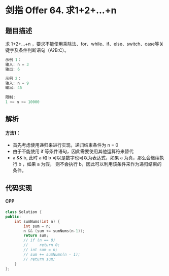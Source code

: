 # 剑指 Offer 64. 求1+2+…+n

## 题目描述
求 1+2+...+n ，要求不能使用乘除法、for、while、if、else、switch、case等关键字及条件判断语句（A?B:C）。

```c
示例 1：
输入: n = 3
输出: 6

示例 2：
输入: n = 9
输出: 45
 
限制：
1 <= n <= 10000
```

## 解析
#### 方法1：
- 首先考虑使用递归来进行实现，递归结束条件为 n = 0
- 由于不能使用 if 等条件语句，因此需要使用其他运算符来替代
- a && b, 此时 a 和 b 可以是数字也可以为表达式，如果 a 为真，那么会继续执行 b ，如果 a 为假， 则不会执行 b，因此可以利用该条件来作为递归结束的条件。

## 代码实现
#### CPP
```C++
class Solution {
public:
    int sumNums(int n) {
        int sum = n;
        n && (sum += sumNums(n-1));
        return sum;
        // if (n == 0)
        //     return 0;
        // int sum = n;
        // sum += sumNums(n - 1);
        // return sum;
    }
};
```